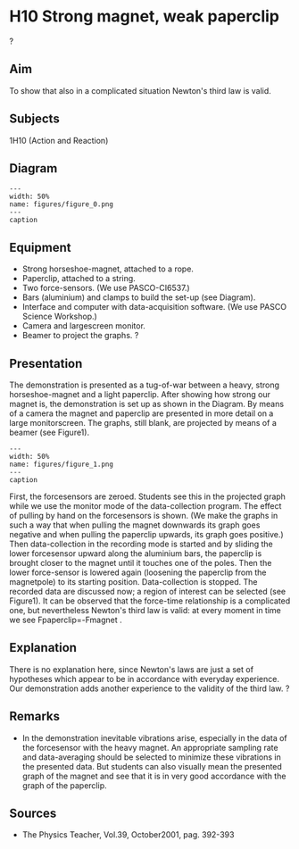 # H10 Strong magnet, weak paperclip 
 ?   
  
## Aim   
 To show that also in a complicated situation Newton's third law is valid.    
  
## Subjects   
 1H10 (Action and Reaction)   
  
## Diagram   
   
```{figure} figures/figure_0.png  
---  
width: 50%  
name: figures/figure_0.png  
---  
caption  
``` 
      
  
## Equipment   
 
 *  Strong horseshoe-magnet, attached to a rope. 
 *  Paperclip, attached to a string. 
 *  Two force-sensors. (We use PASCO-CI6537.) 
 *  Bars (aluminium) and clamps to build the set-up (see Diagram). 
 *  Interface and computer with data-acquisition software. (We use PASCO Science Workshop.) 
 *  Camera and largescreen monitor. 
 *  Beamer to project the graphs. ?
    
  
## Presentation   
 The demonstration is presented as a tug-of-war between a heavy, strong horseshoe-magnet and a light paperclip. After showing how strong our magnet is, the demonstration is set up as shown in the Diagram. By means of a camera the magnet and paperclip are presented in more detail on a large monitorscreen. The graphs, still blank, are projected by means of a beamer (see Figure1).    
```{figure} figures/figure_1.png  
---  
width: 50%  
name: figures/figure_1.png  
---  
caption  
``` 
 First, the forcesensors are zeroed. Students see this in the projected graph while we use the monitor mode of the data-collection program. The effect of pulling by hand on the forcesensors is shown. (We make the graphs in such a way that when pulling the magnet downwards its graph goes negative and when pulling the paperclip upwards, its graph goes positive.) Then data-collection in the recording mode is started and by sliding the lower forcesensor upward along the aluminium bars, the paperclip is brought closer to the magnet until it touches one of the poles. Then the lower force-sensor is lowered again (loosening the paperclip from the magnetpole) to its starting position. Data-collection is stopped. The recorded data are discussed now; a region of interest can be selected (see Figure1). It can be observed that the force-time relationship is a complicated one, but nevertheless Newton's third law is valid: at every moment in time we see Fpaperclip=-Fmagnet .    
  
## Explanation   
 There is no explanation here, since Newton's laws are just a set of hypotheses which appear to be in accordance with everyday experience. Our demonstration adds another experience to the validity of the third law.  ?     
  
## Remarks   
 
 *  In the demonstration inevitable vibrations arise, especially in the data of the forcesensor with the heavy magnet. An appropriate sampling rate and data-averaging should be selected to minimize these vibrations in the presented data. But students can also visually mean the presented graph of the magnet and see that it is in very good accordance with the graph of the paperclip.
   
  
## Sources   
 
 *  The Physics Teacher, Vol.39, October2001, pag. 392-393
  